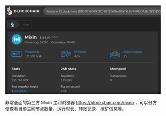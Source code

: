 
![](network-explorer-blockchair.png)

非常全面的第三方 Mixin 主网浏览器 https://blockchair.com/mixin ，可以分方便查看当前主网节点数量、运行时长、转账记录、挖矿信息等。